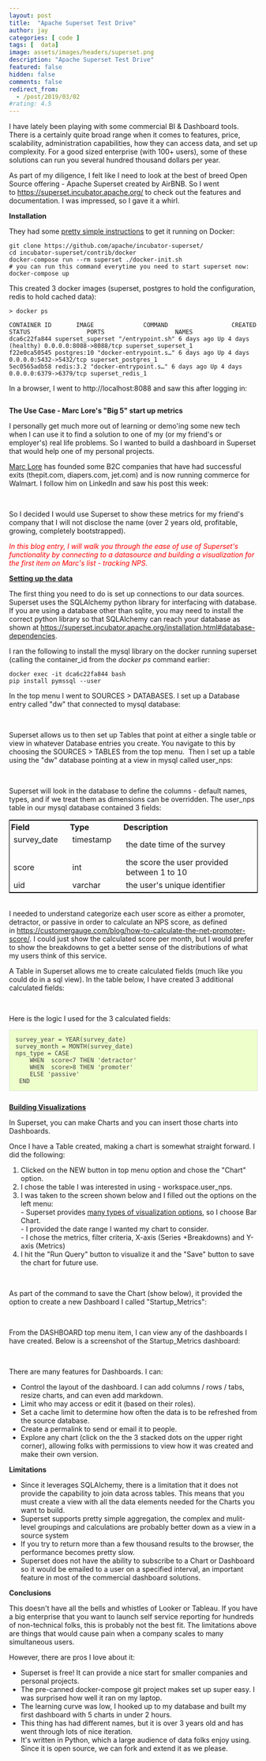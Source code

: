 ```yaml
---
layout: post
title:  "Apache Superset Test Drive"
author: jay
categories: [ code ]
tags: [  data] 
image: assets/images/headers/superset.png
description: "Apache Superset Test Drive"
featured: false
hidden: false
comments: false
redirect_from:
  - /post/2019/03/02
#rating: 4.5
---
```


<p>I have lately been playing with some commercial BI &amp; Dashboard tools. There is a certainly quite broad range when it comes to features, price, scalability, administration capabilities, how they can access data, and set up complexity. For a good sized enterprise (with 100+ users), some of these solutions can run you several hundred thousand dollars per year.</p>
<p>As part of my diligence, I felt like I need to look at the best of breed Open Source offering - Apache Superset created by AirBNB. So I went to&nbsp;<a href="https://superset.incubator.apache.org/" target="_blank">https://superset.incubator.apache.org/</a>&nbsp;to check out the features and documentation. I was impressed, so I gave it a whirl.</p>

<p><strong>Installation</strong></p>
<p>They had some <a href="https://superset.incubator.apache.org/installation.html#start-with-docker" target="_blank">pretty simple instructions</a> to get it running on Docker:</p>

    git clone https://github.com/apache/incubator-superset/
    cd incubator-superset/contrib/docker
    docker-compose run --rm superset ./docker-init.sh
    # you can run this command everytime you need to start superset now:
    docker-compose up







<p>This created 3 docker images (superset, postgres to hold the configuration, redis to hold cached data):</p>

    > docker ps

    CONTAINER ID       IMAGE              COMMAND                  CREATED             STATUS                PORTS                    NAMES
    dca6c22fa844 superset_superset "/entrypoint.sh" 6 days ago Up 4 days (healthy) 0.0.0.0:8088->8088/tcp superset_superset_1 
    f22e0ca50545 postgres:10 "docker-entrypoint.s…" 6 days ago Up 4 days 0.0.0.0:5432->5432/tcp superset_postgres_1 
    5ec0565adb58 redis:3.2 "docker-entrypoint.s…" 6 days ago Up 4 days 0.0.0.0:6379->6379/tcp superset_redis_1 
 


<p>In a browser, I went to http://localhost:8088 and saw this after logging in:</p>

<p><img src="{{ site.baseurl }}/assets/images/superset_testdrive_1.png" alt="" /></p>


<p><strong>The Use Case - Marc Lore's "Big 5" start up metrics</strong></p>
<p>I personally get much more out of learning or demo'ing some new tech when I can use it to find a solution to one of my (or my friend's or employer's) real life problems. So I wanted to build a dashboard in Superset that would help one of my personal projects.</p>
<p><a href="https://www.linkedin.com/in/marclore/" target="_blank">Marc Lore</a> has founded some B2C companies that have had successful exits (thepit.com, diapers.com, jet.com) and is now running commerce for Walmart. I follow him on LinkedIn and saw his post this week:&nbsp;</p>

<p><img src="{{ site.baseurl }}/assets/images/lore_quote.png" alt="" /></p>

<p><br />So I decided I would use Superset to show these metrics for my friend's company that I will not disclose the name (over 2 years old, profitable, growing, completely bootstrapped).</p>
<p><span style="color: #ff0000;"><em>In this blog entry, I will walk you through the ease of use of Superset's functionality by connecting to a datasource and building a visualization for the first item on Marc's list - tracking NPS.</em></span></p>
<p><span style="text-decoration: underline;"><strong>Setting up the data</strong></span></p>
<p>The first thing you need to do is set up connections to our data sources. Superset uses the SQLAlchemy&nbsp;python library for interfacing with database. If you are using a database other than sqlite, you may need to install the correct python library so that SQLAlchemy&nbsp;can reach your database as shown at <a href="https://superset.incubator.apache.org/installation.html#database-dependencies" target="_blank">https://superset.incubator.apache.org/installation.html#database-dependencies</a>.&nbsp;</p>
<p>I ran the following to install the mysql library on the docker running superset (calling the container_id from the <em>docker ps</em> command earlier:</p>

    docker exec -it dca6c22fa844 bash 
    pip install pymssql --user

<p>In the top menu I went to SOURCES &gt; DATABASES. I set up a Database entry called "dw" that connected to mysql database:</p>

<p><img src="{{ site.baseurl }}/assets/images/superset_testdrive_2.png" alt="" /></p>

<p><br />Superset allows us to then set up Tables that point at either a single table or view in whatever Database entries you create. You navigate to this by choosing the SOURCES &gt; TABLES from the top menu.&nbsp; Then I set up a table using the "dw" database pointing at a view in mysql called user_nps:</p>

<p><img src="{{ site.baseurl }}/assets/images/superset_testdrive_3.png" alt="" /></p>

<p><br />Superset will look in the database to define the columns - default names, types, and if we treat them as dimensions can be overridden. The user_nps table in our mysql database contained 3 fields:</p>
<table style="border: 1px solid #000000;" border="0" cellspacing="3" cellpadding="3">
<tbody>
<tr>
<td style="padding: 3px;"><strong>Field</strong></td>
<td style="padding: 3px;"><strong>Type</strong></td>
<td style="padding: 3px;"><strong>Description</strong></td>
</tr>
<tr>
<td>survey_date&nbsp; &nbsp;&nbsp;</td>
<td>timestamp&nbsp; &nbsp;&nbsp;</td>
<td>the date time of the survey</td>
</tr>
<tr>
<td>score</td>
<td>int</td>
<td>the score the user provided between 1 to 10</td>
</tr>
<tr>
<td>uid</td>
<td>varchar</td>
<td>the user's unique identifier</td>
</tr>
</tbody>
</table>
<p><br />I needed to understand categorize each user score as either a promoter, detractor, or passive in order to calculate an NPS score, as defined in&nbsp;<a href="https://customergauge.com/blog/how-to-calculate-the-net-promoter-score/" target="_blank">https://customergauge.com/blog/how-to-calculate-the-net-promoter-score/</a>. I could just show the calculated score per month, but I would prefer to show the breakdowns to get a better sense of the distributions of what my users think of this service.</p>
<p>A Table in Superset allows me to create calculated fields (much like you could do in a sql view). In the table below, I have created 3 additional calculated fields:</p>

<p><img src="{{ site.baseurl }}/assets/images/superset_testdrive_4.png" alt="" /></p>

<p><br />Here is the logic I used for the 3 calculated fields:</p>
<div class="highlight-default notranslate" style="box-sizing: border-box; border: 1px solid #e1e4e5; padding: 0px; overflow-x: auto; margin: 1px 0px 24px; color: #404040; font-family: Lato, proxima-nova, 'Helvetica Neue', Arial, sans-serif; font-size: 16px; background-color: #fcfcfc;">
<div class="highlight" style="box-sizing: border-box; background: #eeffcc; border: none; padding: 0px; overflow-x: auto; margin: 0px;">
<pre style="box-sizing: border-box; font-family: Consolas, 'Andale Mono WT', 'Andale Mono', 'Lucida Console', 'Lucida Sans Typewriter', 'DejaVu Sans Mono', 'Bitstream Vera Sans Mono', 'Liberation Mono', 'Nimbus Mono L', Monaco, 'Courier New', Courier, monospace; font-size: 12px; margin: 0px; padding: 12px; overflow: auto; line-height: normal;">survey_year = YEAR(survey_date)<br />survey_month = MONTH(survey_date)<br />nps_type = CASE
    WHEN  score&lt;7 THEN 'detractor'
    WHEN  score&gt;8 THEN 'promoter'
    ELSE 'passive'
 END </pre>
</div>
</div>
<p><span style="text-decoration: underline;"><strong>Building Visualizations</strong></span></p>
<p>In Superset, you can make Charts and you can insert those charts into Dashboards.</p>
<p>Once I have a Table created, making a chart is somewhat straight forward. I did the following:</p>
<ol>
<li>Clicked on the NEW button in top menu option and chose the "Chart" option.</li>
<li>I chose the table I was interested in using - workspace.user_nps.</li>
<li>I was taken to the screen shown below and I filled out the options on the left menu:<br />- Superset provides <a href="https://superset.incubator.apache.org/gallery.html" target="_blank">many types of visualization options</a>, so I choose Bar Chart. <br />- I provided the date range I wanted my chart to consider.<br />- I chose the metrics, filter criteria, X-axis (Series&nbsp;+Breakdowns)&nbsp;and Y-axis (Metrics)</li>
<li>I hit the "Run Query" button to visualize it and the "Save" button to save the chart for future use.</li>
</ol>

<p><img src="{{ site.baseurl }}/assets/images/superset_testdrive_5.png" alt="" /></p>

<p><br />As part of the command to save the Chart (show below), it provided the option to create a new Dashboard I called "Startup_Metrics":</p>


<p><img src="{{ site.baseurl }}/assets/images/superset_testdrive_6.png" alt="" /></p>

<p><strong><br /></strong>From the DASHBOARD top menu item, I can view any of the dashboards I have created. Below is a screenshot of the Startup_Metrics dashboard:</p>

<p><img src="{{ site.baseurl }}/assets/images/superset_testdrive_7.png" alt="" /></p>

<p><br />There are many features for Dashboards. I can:</p>
<ul>
<li>Control the layout of the dashboard. I can add columns / rows / tabs, resize charts, and can even add markdown.</li>
<li>Limit who may access or edit it (based on their roles).</li>
<li>Set a cache limit to determine how often the data is to be refreshed from the source database.</li>
<li>Create a permalink to send or email it to people.&nbsp;</li>
<li>Explore any chart (click on the the 3 stacked dots on the upper right corner), allowing folks with permissions to view how it was created and make their own version.</li>
</ul>
<p><strong>Limitations</strong></p>
<ul>
<li>Since it leverages SQLAlchemy, there is a limitation that it does not provide the capability to join data across tables. This means that you must create a view with all the data elements needed for the Charts you want to build.</li>
<li>Superset supports pretty simple aggregation, the complex and mulit-level groupings and calculations are probably better down as a view in a source system</li>
<li>If you try to return more than a few thousand results to the browser, the performance becomes pretty slow.</li>
<li>Superset does not have the ability to subscribe to a Chart or Dashboard so it would be emailed to a user on a specified interval, an important feature in most of the commercial dashboard solutions.</li>
</ul>
<p><strong>Conclusions</strong></p>
<p><strong></strong>This doesn't have all the bells and whistles of Looker or Tableau. If you have a big enterprise that you want to launch self service reporting for hundreds of non-technical folks, this is probably not the best fit. The limitations above are things that would cause pain when a company scales to many simultaneous users.</p>
<p>However, there are pros I love about it:</p>
<ul>
<li>Superset is free! It can provide a nice start for smaller companies and personal projects.&nbsp;</li>
<li>The pre-canned docker-compose git project makes set up super easy. I was surprised how well it ran on my laptop.</li>
<li>The learning curve was low, I hooked up to my database and built my first dashboard with 5 charts in under 2 hours.</li>
<li>This thing has had different names, but it is over 3 years old and has went through lots of nice iteration.</li>
<li>It's written in Python, which a large audience of data folks enjoy using.&nbsp; Since it is open source, we can fork and extend it as we please.</li>
</ul>
